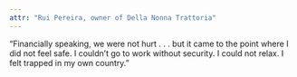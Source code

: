 ```yaml
---
attr: "Rui Pereira, owner of Della Nonna Trattoria"
---
```


“Financially speaking, we were not hurt . . . but it came to the point where I did not feel safe. I couldn’t go to work without security. I could not relax. I felt trapped in my own country.”